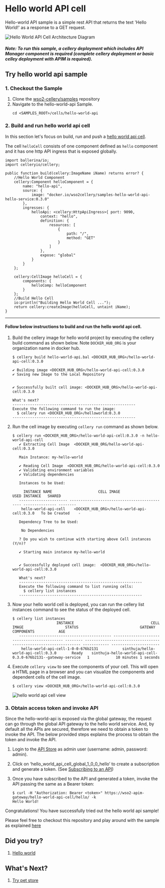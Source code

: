 Hello world API cell
===============

Hello-world API sample is a simple rest API that returns the text 'Hello World!' as a response to a GET request.

![Hello World API Cell Architecture Diagram](../../docs/images/hello-world-api/hello-world-api-architecture.jpg)

##### Note: To run this sample, a cellery deployment which includes API Manager component is required (complete cellery deployment or basic celley deployment with APIM is required).

## Try hello world api sample

### 1. Checkout the Sample

1. Clone the [wso2-cellery/samples](https://github.com/wso2-cellery/samples) repository
2. Navigate to the hello-world-api Sample.
   ```
   cd <SAMPLES_ROOT>/cells/hello-world-api
   ```
### 2. Build and run hello world api cell
In this section let's focus on build, run and push a [hello world api cell](hello-world-api.bal). 

The cell `helloCell` consists of one component defined as `hello` component and it has one http API ingress that is exposed globally. 

```ballerina
import ballerina/io;
import celleryio/cellery;

public function build(cellery:ImageName iName) returns error? {
    //Hello World Component
    cellery:Component helloComponent = {
        name: "hello-api",
        source: {
            image: "docker.io/wso2cellery/samples-hello-world-api-hello-service:0.3.0"
        },
        ingresses: {
            helloApi: <cellery:HttpApiIngress>{ port: 9090,
                context: "hello",
                definition: {
                    resources: [
                        {
                            path: "/",
                            method: "GET"
                        }
                    ]
                },
                expose: "global"
            }
        }
    };

    cellery:CellImage helloCell = {
        components: {
            helloComp: helloComponent
        }
    };
    //Build Hello Cell
    io:println("Building Hello World Cell ...");
    return cellery:createImage(helloCell, untaint iName);
}
```
---
#### Follow below instructions to build and run the hello world api cell.

1. Build the cellery image for hello world project by executing the cellery build command as shown below. Note `DOCKER_HUB_ORG` is your organization name in docker hub.
    ```
    $ cellery build hello-world-api.bal <DOCKER_HUB_ORG>/hello-world-api-cell:0.3.0
    
    ✔ Building image <DOCKER_HUB_ORG>/hello-world-api-cell:0.3.0
    ✔ Saving new Image to the Local Repository
    
    
    ✔ Successfully built cell image: <DOCKER_HUB_ORG>/hello-world-api-cell:0.3.0
    
    What's next?
    --------------------------------------------------------
    Execute the following command to run the image:
      $ cellery run <DOCKER_HUB_ORG>/helloworld:0.3.0
    --------------------------------------------------------
    ```

2. Run the cell image by executing `cellery run` command as shown below.
    ```
    $ cellery run <DOCKER_HUB_ORG>/hello-world-api-cell:0.3.0 -n hello-world-api-cell
       ✔ Extracting Cell Image  <DOCKER_HUB_ORG/hello-world-api-cell:0.3.0
       
       Main Instance: my-hello-world
       
       ✔ Reading Cell Image  <DOCKER_HUB_ORG/hello-world-api-cell:0.3.0
       ✔ Validating environment variables
       ✔ Validating dependencies
       
       Instances to be Used:
       
         INSTANCE NAME                     CELL IMAGE                         USED INSTANCE   SHARED
       ---------------------- --------------------------------------------- --------------- --------
        hello-world-api-cell    <DOCKER_HUB_ORG>/hello-world-api-cell:0.3.0   To be Created    -
       
       Dependency Tree to be Used:
       
        No Dependencies
       
       ? Do you wish to continue with starting above Cell instances (Y/n)?
       
       ✔ Starting main instance my-hello-world
       
       
       ✔ Successfully deployed cell image:  <DOCKER_HUB_ORG>/hello-world-api-cell:0.3.0
       
       What's next?
       --------------------------------------------------------
       Execute the following command to list running cells:
         $ cellery list instances
       --------------------------------------------------------
    ```
    
3. Now your hello world cell is deployed, you can run the cellery list instances command to see the status of the deployed cell.
    ```
    $ cellery list instances
                        INSTANCE                                   CELL IMAGE                   STATUS                            GATEWAY                               COMPONENTS           AGE
       ------------------------------------------ -------------------------------------------- -------- ----------------------------------------------------------------- ------------ ----------------------
        hello-world-api-cell-1-0-0-676b2131           sinthuja/hello-world-api-cell:0.3.0       Ready    sinthuja-hello-world-api-cell-0.3.0-676b2131--gateway-service   1            10 minutes 1 seconds
    ```
4. Execute `cellery view` to see the components of your cell. This will open a HTML page in a browser and you can visualize the components and dependent cells of the cell image.
    ```
    $ cellery view <DOCKER_HUB_ORG>/hello-world-api-cell:0.3.0
    ```
    ![hello world api cell view](../../docs/images/hello-world-api/hello-world-cell-api-docs-view.png)
    
### 3. Obtain access token and invoke API

Since the hello-world-api is exposed via the global gateway, the request can go through the global API gateway to the hello world service. 
And, by default all the APIs are secured, therefore we need to obtain a token to invoke the API. The below provided steps explains the process to obtain the token and invoke the API.
       
1. Login to the [API Store](https://wso2-apim/store/) as admin user (username: admin, password: admin).
    
2. Click on ‘hello_world_api_cell_global_1_0_0_hello’ to create a subscription and generate a token. 
(See  [Subscribing to an API](https://docs.wso2.com/display/AM260/Subscribe+to+an+API))
       
3. Once you have subscribed to the API and generated a token, invoke the API passing the same as a Bearer token:
   ```
   $ curl -H "Authorization: Bearer <token>" https://wso2-apim-gateway/hello-world-api-cell/hello/ -k
   Hello World!
   ```

Congratulations! You have successfully tried out the hello world api sample! 

Please feel free to checkout this repository and play around with the sample as explained [here](../../src/hello-world-api)

## Did you try? 
1. [Hello world](../hello-world)

## What's Next? 
1. [Try pet store](../pet-store)
